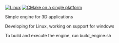 [![Linux](https://github.com/thumpy-noize/thumpy-engine/actions/workflows/ubuntu-linux.yml/badge.svg)](https://github.com/thumpy-noize/thumpy-engine/actions/workflows/ubuntu-linux.yml) [![CMake on a single platform](https://github.com/thumpy-noize/thumpy-engine/actions/workflows/windows.yml/badge.svg)](https://github.com/thumpy-noize/thumpy-engine/actions/workflows/windows.yml)

Simple engine for 3D applications

Developing for Linux, working on support for windows

To build and execute the engine, run build_engine.sh
